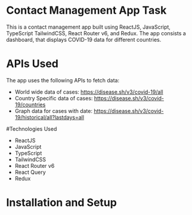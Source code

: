 # Contact Management App Task

This is a contact management app built using ReactJS, JavaScript, TypeScript TailwindCSS, React Router v6, and Redux.
The app consists a dashboard, that displays COVID-19 data for different countries.

# APIs Used

The app uses the following APIs to fetch data:

- World wide data of cases: https://disease.sh/v3/covid-19/all
- Country Specific data of cases: https://disease.sh/v3/covid-19/countries
- Graph data for cases with date: https://disease.sh/v3/covid-19/historical/all?lastdays=all

#Technologies Used

- ReactJS
- JavaScript
- TypeScript
- TailwindCSS
- React Router v6
- React Query
- Redux

# Installation and Setup
